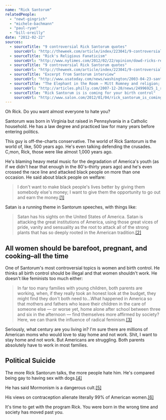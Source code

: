 ```yaml
---
name: "Rick Santorum"
relatedPeople:
  - "newt-gingrich"
  - "michele-bachmann"
  - "paul-ryan"
  - "bill-oreilly"
date: "2012-02-22"
sources:
  - sourceTitle: "9 controversial Rick Santorum quotes"
    sourceUrl: "http://theweek.com/article/index/223041/9-controversial-rick-santorum-quotes"
  - sourceTitle: "Rick's Religious Fanaticism"
    sourceUrl: "http://www.nytimes.com/2012/02/22/opinion/dowd-ricks-religious-fanaticism.html"
  - sourceTitle: "9 controversial Rick Santorum quotes"
    sourceUrl: "http://theweek.com/article/index/223041/9-controversial-rick-santorum-quotes"
  - sourceTitle: "Excerpt from Santorum interview"
    sourceUrl: "http://www.usatoday.com/news/washington/2003-04-23-santorum-excerpt_x.htm"
  - sourceTitle: "The Elephant in the Room – Mitt Romney and religion; politics and faith"
    sourceUrl: "http://articles.philly.com/2007-12-20/news/24996925_1_romney-speech-mormon-faith-religion"
  - sourceTitle: "Rick Santorum is is coming for your birth control"
    sourceUrl: "http://www.salon.com/2012/01/04/rick_santorum_is_coming_for_your_birth_control/singleton/"
---
```


Oh Rick. Do you want almost everyone to hate you?

Santorum was born in Virginia but raised in Pennsylvania in a Catholic household. He has a law degree and practiced law for many years before entering politics.

This guy is off-the-charts conservative. The world of Rick Santorum is the world of, like, 500 years ago. He's even talking defending the crusades. C,mon, Rick, those were like almost 1,000 years ago.

He's blaming heavy metal music for the degradation of America's youth (as if we didn't hear that enough in the 80's–thirty years ago) and he's even crossed the race line and attacked black people on more than one occasion. He said about black people on welfare:

>I don't want to make black people's lives better by giving them somebody else's money; I want to give them the opportunity to go out and earn the money.<a class="source-citation" href="http://theweek.com/article/index/223041/9-controversial-rick-santorum-quotes" title="9 controversial Rick Santorum quotes">[1]</a>

Satan is a running theme in Santorum speeches, with things like:

>Satan has his sights on the United States of America. Satan is attacking the great institutions of America, using those great vices of pride, vanity and sensuality as the root to attack all of the strong plants that has so deeply rooted in the American tradition.<a class="source-citation" href="http://www.nytimes.com/2012/02/22/opinion/dowd-ricks-religious-fanaticism.html" title="Rick&apos;s Religious Fanaticism">[2]</a>

## All women should be barefoot, pregnant, and cooking–all the time

One of Santorum's most controversial topics is women and birth control. He thinks all birth control should be illegal and that women shouldn't work. He doesn't like feminists too much either:

>In far too many families with young children, both parents are working, when, if they really took an honest look at the budget, they might find they don't both need to…What happened in America so that mothers and fathers who leave their children in the care of someone else — or worse yet, home alone after school between three and six in the afternoon — find themselves more affirmed by society? Here, we can thank the influence of radical feminism.<a class="source-citation" href="http://theweek.com/article/index/223041/9-controversial-rick-santorum-quotes" title="9 controversial Rick Santorum quotes">[3]</a>

Seriously, what century are you living in? I'm sure there are millions of American moms who would love to stay home and not work. Shit, I want to stay home and not work. But Americans are struggling. Both parents absolutely have to work in most families.

## Political Suicide

The more Rick Santorum talks, the more people hate him. He's compared being gay to having sex with dogs.<a class="source-citation" href="http://www.usatoday.com/news/washington/2003-04-23-santorum-excerpt_x.htm" title="Excerpt from Santorum interview">[4]</a>

He has said Mormonism is a dangerous cult.<a class="source-citation" href="http://articles.philly.com/2007-12-20/news/24996925_1_romney-speech-mormon-faith-religion" title="The Elephant in the Room – Mitt Romney and religion; politics and faith">[5]</a>

His views on contraception alienate literally 99% of American women.<a class="source-citation" href="http://www.salon.com/2012/01/04/rick_santorum_is_coming_for_your_birth_control/singleton/" title="Rick Santorum is is coming for your birth control">[6]</a>

It's time to get with the program Rick. You were born in the wrong time and society has moved past you.